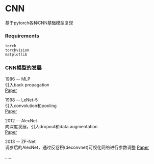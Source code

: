 # CNN
基于pytorch各种CNN基础模型复现 

### Requirements
  `torch`  
  `torchvision`  
  `matplotlib`  

### CNN模型的发展
1986 -- MLP  
引入back propagation  
[Paper](http://www.cs.toronto.edu/~bonner/courses/2016s/csc321/readings/Learning%20representations%20by%20back-propagating%20errors.pdf)  

1998 -- LeNet-5  
引入convolution和pooling  
[Paper](https://axon.cs.byu.edu/~martinez/classes/678/Papers/Convolution_nets.pdf)  

2012 -- AlexNet  
向深度发展，引入dropout和data augmentation  
[Paper](http://www.cs.toronto.edu/~fritz/absps/imagenet.pdf)  

2013 -- ZF-Net  
调参后的AlexNet，通过反卷积(deconvnet)可视化网络进行参数调整
[Paper](https://arxiv.org/pdf/1311.2901.pdf) 

......

